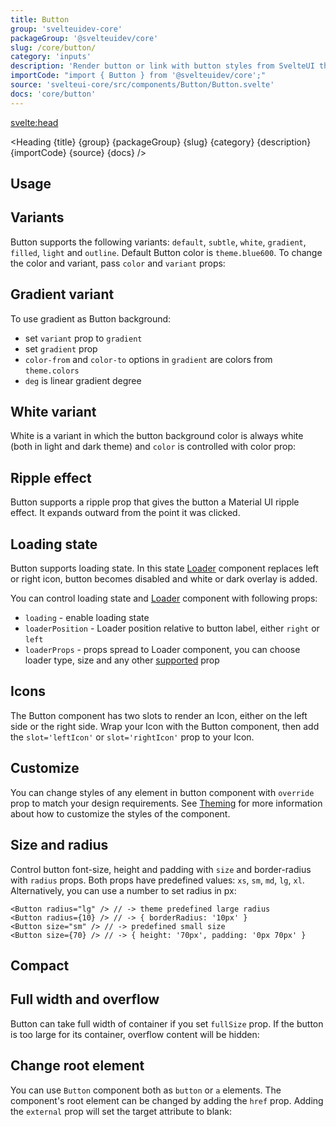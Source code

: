 ```yaml
---
title: Button
group: 'svelteuidev-core'
packageGroup: '@svelteuidev/core'
slug: /core/button/
category: 'inputs'
description: 'Render button or link with button styles from SvelteUI theme'
importCode: "import { Button } from '@svelteuidev/core';"
source: 'svelteui-core/src/components/Button/Button.svelte'
docs: 'core/button'
---
```


<script lang="ts">
  import { Demo, ButtonDemos } from '@svelteuidev/demos';
  import { Heading } from "$lib/components";
  import { base } from '$app/paths';
</script>

<svelte:head>

  <title>{title} - SvelteUI</title>
</svelte:head>

<Heading {title} {group} {packageGroup} {slug} {category} {description} {importCode} {source} {docs} />

## Usage

<Demo demo={ButtonDemos.configurator} />

## Variants

Button supports the following variants: `default`, `subtle`, `white`, `gradient`, `filled`, `light` and `outline`. Default Button color is `theme.blue600`. To change the color and variant, pass `color` and `variant` props:

<Demo demo={ButtonDemos.variants} />

## Gradient variant

To use gradient as Button background:

- set `variant` prop to `gradient`
- set `gradient` prop
- `color-from` and `color-to` options in `gradient` are colors from `theme.colors`
- `deg` is linear gradient degree

<Demo demo={ButtonDemos.gradient} />

## White variant

White is a variant in which the button background color is always white (both in light and dark theme) and `color` is controlled with color prop:

<Demo demo={ButtonDemos.whiteConfigurator} />

## Ripple effect

Button supports a ripple prop that gives the button a Material UI ripple effect. It expands outward from the point it was clicked.

<Demo demo={ButtonDemos.ripple} />

## Loading state

Button supports loading state. In this state [Loader]({base}/core/loader) component replaces left or right icon, button becomes disabled and white or dark overlay is added.

You can control loading state and [Loader]({base}/core/loader) component with following props:

- `loading` - enable loading state
- `loaderPosition` - Loader position relative to button label, either `right` or `left`
- `loaderProps` - props spread to Loader component, you can choose loader type, size and any other [supported]({base}/core/loader) prop

<Demo demo={ButtonDemos.loadingConfigurator} />

## Icons

The Button component has two slots to render an Icon, either on the left side or the right side. Wrap your Icon with the Button component, then add the `slot='leftIcon'` or `slot='rightIcon'` prop to your Icon.

<Demo demo={ButtonDemos.icons} />

## Customize

You can change styles of any element in button component with `override` prop to match your design requirements. See [Theming]({base}/theming/override) for more information about how to customize the styles of the component.

<Demo demo={ButtonDemos.customize} />

## Size and radius

Control button font-size, height and padding with `size` and border-radius with `radius` props. Both props have predefined values: `xs`, `sm`, `md`, `lg`, `xl`. Alternatively, you can use a number to set radius in px:

```svelte
<Button radius="lg" /> // -> theme predefined large radius
<Button radius={10} /> // -> { borderRadius: '10px' }
<Button size="sm" /> // -> predefined small size
<Button size={70} /> // -> { height: '70px', padding: '0px 70px' }
```

## Compact

<Demo demo={ButtonDemos.compact} />

## Full width and overflow

Button can take full width of container if you set `fullSize` prop. If the button is too large for its container, overflow content will be hidden:

<Demo demo={ButtonDemos.overflow} />

## Change root element

You can use `Button` component both as `button` or `a` elements. The component's root element can be changed by adding the `href` prop. Adding the `external` prop will set the target attribute to blank:

<Demo demo={ButtonDemos.root} />
